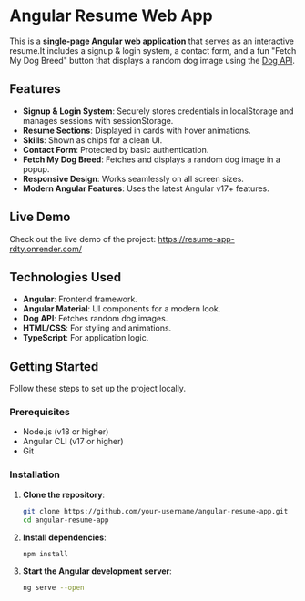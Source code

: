 # Angular Resume Web App

This is a **single-page Angular web application** that serves as an interactive resume.It includes a signup & login system, a contact form, and a fun "Fetch My Dog Breed" button that displays a random dog image using the [Dog API](https://dog.ceo/dog-api/).

## Features
- **Signup & Login System**: Securely stores credentials in localStorage and manages sessions with sessionStorage.
- **Resume Sections**: Displayed in cards with hover animations.
- **Skills**: Shown as chips for a clean UI.
- **Contact Form**: Protected by basic authentication.
- **Fetch My Dog Breed**: Fetches and displays a random dog image in a popup.
- **Responsive Design**: Works seamlessly on all screen sizes.
- **Modern Angular Features**: Uses the latest Angular v17+ features.

## Live Demo

Check out the live demo of the project: https://resume-app-rdty.onrender.com/ 


## Technologies Used

- **Angular**: Frontend framework.
- **Angular Material**: UI components for a modern look.
- **Dog API**: Fetches random dog images.
- **HTML/CSS**: For styling and animations.
- **TypeScript**: For application logic.

## Getting Started

Follow these steps to set up the project locally.

### Prerequisites

- Node.js (v18 or higher)
- Angular CLI (v17 or higher)
- Git

### Installation

1. **Clone the repository**:
   ```bash
   git clone https://github.com/your-username/angular-resume-app.git
   cd angular-resume-app
2. **Install dependencies**:
    ```bash
    npm install
3. **Start the Angular development server**:
    ```bash
    ng serve --open
